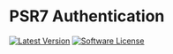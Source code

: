 # PSR7 Authentication

[![Latest Version](https://img.shields.io/packagist/v/jakubigla/psr7-auth.svg?style=flat-square)](https://packagist.org/packages/jakubigla/psr7-auth)
[![Software License](https://img.shields.io/badge/license-MIT-brightgreen.svg?style=flat-square)](LICENSE.md)